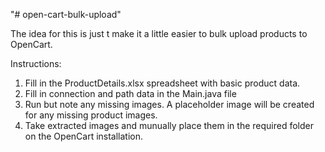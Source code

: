 "# open-cart-bulk-upload" 

The idea for this is just t make it a little easier to bulk upload
products to OpenCart.

Instructions:

1) Fill in the ProductDetails.xlsx spreadsheet with basic product data.
2) Fill in connection and path data in the Main.java file
3) Run but note any missing images. A placeholder image will be created for any missing product images.
4) Take extracted images and munually place them in the required folder on the OpenCart installation.